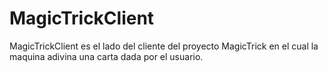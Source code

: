 # MagicTrickClient
MagicTrickClient es el lado del cliente del proyecto MagicTrick en el cual la maquina adivina una carta dada por el usuario.
